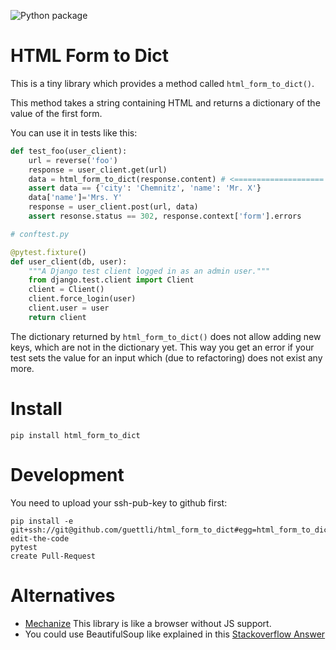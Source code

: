 
![Python package](https://github.com/guettli/html_form_to_dict/workflows/Python%20package/badge.svg)

# HTML Form to Dict

This is a tiny library which provides a method called `html_form_to_dict()`.

This method takes a string containing HTML and returns a dictionary of the value of the first form.

You can use it in tests like this:


```Python
def test_foo(user_client):
    url = reverse('foo')
    response = user_client.get(url)
    data = html_form_to_dict(response.content) # <====================
    assert data == {'city': 'Chemnitz', 'name': 'Mr. X'}
    data['name']='Mrs. Y'
    response = user_client.post(url, data)
    assert resonse.status == 302, response.context['form'].errors
```    

```Python
# conftest.py

@pytest.fixture()
def user_client(db, user):
    """A Django test client logged in as an admin user."""
    from django.test.client import Client
    client = Client()
    client.force_login(user)
    client.user = user
    return client
```

The dictionary returned by `html_form_to_dict()` does not allow adding new
keys, which are not in the dictionary yet. This way you get an error if your
test sets the value for an input which (due to refactoring) does not exist any more.

# Install

```shell
pip install html_form_to_dict
```

# Development

You need to upload your ssh-pub-key to github first:

```shell
pip install -e git+ssh://git@github.com/guettli/html_form_to_dict#egg=html_form_to_dict
edit-the-code
pytest
create Pull-Request
```

# Alternatives

* [Mechanize](https://mechanize.readthedocs.io/en/latest/) This library is like a browser without JS support.
* You could use BeautifulSoup like explained in this [Stackoverflow Answer](https://stackoverflow.com/a/65571001/633961)
